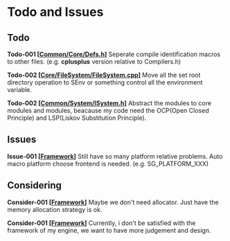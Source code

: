 Todo and Issues
================

Todo
----------------

**Todo-001 [<u>Common/Core/Defs.h</u>]** Seperate compile identification macros to other files. (e.g. __cplusplus__ version relative to Compilers.h)

**Todo-002 [<u>Core/FileSystem/FileSystem.cpp</u>]** Move all the set root directory operation to SEnv or something control all the environment variable.

**Todo-002 [<u>Common/System/ISystem.h</u>]** Abstract the modules to core modules and modules, beacause my code need the OCP(Open Closed Principle) and LSP(Liskov Substitution Principle).

Issues
----------------

**Issue-001 [<u>Framework</u>]** Still have so many platform relative problems.  Auto macro platform choose frontend is needed. (e.g. SG\_PLATFORM\_XXX)  

Considering
----------------

**Consider-001 [<u>Framework</u>]** Maybe we don't need allocator. Just have the memory allocation strategy is ok.  


**Consider-001 [<u>Framework</u>]** Currently, i don't be satisfied with the framework of my engine, we want to have more judgement and design.  

